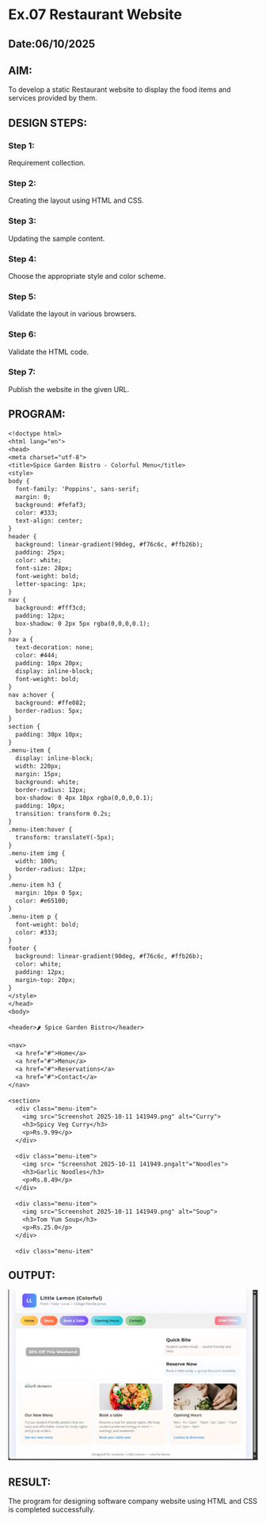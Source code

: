 # Ex.07 Restaurant Website
## Date:06/10/2025

## AIM:
To develop a static Restaurant website to display the food items and services provided by them.

## DESIGN STEPS:

### Step 1:
Requirement collection.

### Step 2:
Creating the layout using HTML and CSS.

### Step 3:
Updating the sample content.

### Step 4:
Choose the appropriate style and color scheme.

### Step 5:
Validate the layout in various browsers.

### Step 6:
Validate the HTML code.

### Step 7:
Publish the website in the given URL.

## PROGRAM:
```
<!doctype html>
<html lang="en">
<head>
<meta charset="utf-8">
<title>Spice Garden Bistro - Colorful Menu</title>
<style>
body {
  font-family: 'Poppins', sans-serif;
  margin: 0;
  background: #fefaf3;
  color: #333;
  text-align: center;
}
header {
  background: linear-gradient(90deg, #f76c6c, #ffb26b);
  padding: 25px;
  color: white;
  font-size: 28px;
  font-weight: bold;
  letter-spacing: 1px;
}
nav {
  background: #fff3cd;
  padding: 12px;
  box-shadow: 0 2px 5px rgba(0,0,0,0.1);
}
nav a {
  text-decoration: none;
  color: #444;
  padding: 10px 20px;
  display: inline-block;
  font-weight: bold;
}
nav a:hover {
  background: #ffe082;
  border-radius: 5px;
}
section {
  padding: 30px 10px;
}
.menu-item {
  display: inline-block;
  width: 220px;
  margin: 15px;
  background: white;
  border-radius: 12px;
  box-shadow: 0 4px 10px rgba(0,0,0,0.1);
  padding: 10px;
  transition: transform 0.2s;
}
.menu-item:hover {
  transform: translateY(-5px);
}
.menu-item img {
  width: 100%;
  border-radius: 12px;
}
.menu-item h3 {
  margin: 10px 0 5px;
  color: #e65100;
}
.menu-item p {
  font-weight: bold;
  color: #333;
}
footer {
  background: linear-gradient(90deg, #f76c6c, #ffb26b);
  color: white;
  padding: 12px;
  margin-top: 20px;
}
</style>
</head>
<body>

<header>🌶️ Spice Garden Bistro</header>

<nav>
  <a href="#">Home</a>
  <a href="#">Menu</a>
  <a href="#">Reservations</a>
  <a href="#">Contact</a>
</nav>

<section>
  <div class="menu-item">
    <img src="Screenshot 2025-10-11 141949.png" alt="Curry">
    <h3>Spicy Veg Curry</h3>
    <p>Rs.9.99</p>
  </div>

  <div class="menu-item">
    <img src= "Screenshot 2025-10-11 141949.pngalt"="Noodles">
    <h3>Garlic Noodles</h3>
    <p>Rs.8.49</p>
  </div>

  <div class="menu-item">
    <img src="Screenshot 2025-10-11 141949.png" alt="Soup">
    <h3>Tom Yum Soup</h3>
    <p>Rs.25.0</p>
  </div>

  <div class="menu-item"

```

## OUTPUT:
![alt text](<Screenshot 2025-10-06 135235-1.png>)

## RESULT:
The program for designing software company website using HTML and CSS is completed successfully.

